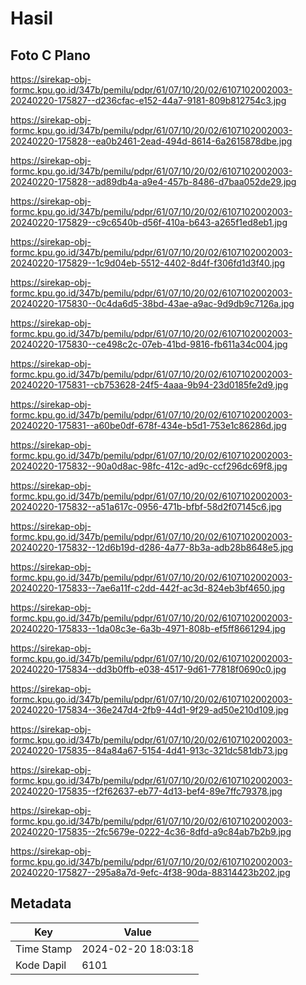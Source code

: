 # Hasil

## Foto C Plano

https://sirekap-obj-formc.kpu.go.id/347b/pemilu/pdpr/61/07/10/20/02/6107102002003-20240220-175827--d236cfac-e152-44a7-9181-809b812754c3.jpg

https://sirekap-obj-formc.kpu.go.id/347b/pemilu/pdpr/61/07/10/20/02/6107102002003-20240220-175828--ea0b2461-2ead-494d-8614-6a2615878dbe.jpg

https://sirekap-obj-formc.kpu.go.id/347b/pemilu/pdpr/61/07/10/20/02/6107102002003-20240220-175828--ad89db4a-a9e4-457b-8486-d7baa052de29.jpg

https://sirekap-obj-formc.kpu.go.id/347b/pemilu/pdpr/61/07/10/20/02/6107102002003-20240220-175829--c9c6540b-d56f-410a-b643-a265f1ed8eb1.jpg

https://sirekap-obj-formc.kpu.go.id/347b/pemilu/pdpr/61/07/10/20/02/6107102002003-20240220-175829--1c9d04eb-5512-4402-8d4f-f306fd1d3f40.jpg

https://sirekap-obj-formc.kpu.go.id/347b/pemilu/pdpr/61/07/10/20/02/6107102002003-20240220-175830--0c4da6d5-38bd-43ae-a9ac-9d9db9c7126a.jpg

https://sirekap-obj-formc.kpu.go.id/347b/pemilu/pdpr/61/07/10/20/02/6107102002003-20240220-175830--ce498c2c-07eb-41bd-9816-fb611a34c004.jpg

https://sirekap-obj-formc.kpu.go.id/347b/pemilu/pdpr/61/07/10/20/02/6107102002003-20240220-175831--cb753628-24f5-4aaa-9b94-23d0185fe2d9.jpg

https://sirekap-obj-formc.kpu.go.id/347b/pemilu/pdpr/61/07/10/20/02/6107102002003-20240220-175831--a60be0df-678f-434e-b5d1-753e1c86286d.jpg

https://sirekap-obj-formc.kpu.go.id/347b/pemilu/pdpr/61/07/10/20/02/6107102002003-20240220-175832--90a0d8ac-98fc-412c-ad9c-ccf296dc69f8.jpg

https://sirekap-obj-formc.kpu.go.id/347b/pemilu/pdpr/61/07/10/20/02/6107102002003-20240220-175832--a51a617c-0956-471b-bfbf-58d2f07145c6.jpg

https://sirekap-obj-formc.kpu.go.id/347b/pemilu/pdpr/61/07/10/20/02/6107102002003-20240220-175832--12d6b19d-d286-4a77-8b3a-adb28b8648e5.jpg

https://sirekap-obj-formc.kpu.go.id/347b/pemilu/pdpr/61/07/10/20/02/6107102002003-20240220-175833--7ae6a11f-c2dd-442f-ac3d-824eb3bf4650.jpg

https://sirekap-obj-formc.kpu.go.id/347b/pemilu/pdpr/61/07/10/20/02/6107102002003-20240220-175833--1da08c3e-6a3b-4971-808b-ef5ff8661294.jpg

https://sirekap-obj-formc.kpu.go.id/347b/pemilu/pdpr/61/07/10/20/02/6107102002003-20240220-175834--dd3b0ffb-e038-4517-9d61-77818f0690c0.jpg

https://sirekap-obj-formc.kpu.go.id/347b/pemilu/pdpr/61/07/10/20/02/6107102002003-20240220-175834--36e247d4-2fb9-44d1-9f29-ad50e210d109.jpg

https://sirekap-obj-formc.kpu.go.id/347b/pemilu/pdpr/61/07/10/20/02/6107102002003-20240220-175835--84a84a67-5154-4d41-913c-321dc581db73.jpg

https://sirekap-obj-formc.kpu.go.id/347b/pemilu/pdpr/61/07/10/20/02/6107102002003-20240220-175835--f2f62637-eb77-4d13-bef4-89e7ffc79378.jpg

https://sirekap-obj-formc.kpu.go.id/347b/pemilu/pdpr/61/07/10/20/02/6107102002003-20240220-175835--2fc5679e-0222-4c36-8dfd-a9c84ab7b2b9.jpg

https://sirekap-obj-formc.kpu.go.id/347b/pemilu/pdpr/61/07/10/20/02/6107102002003-20240220-175827--295a8a7d-9efc-4f38-90da-88314423b202.jpg


## Metadata

| Key        | Value               |
| ---------- | ------------------- |
| Time Stamp | 2024-02-20 18:03:18 |
| Kode Dapil | 6101                |



